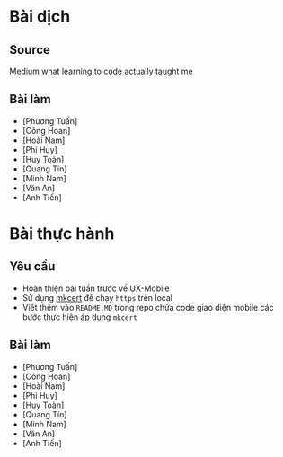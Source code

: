 # Bài dịch

## Source 

[Medium](https://medium.freecodecamp.org/what-learning-to-code-actually-taught-me-a11fd850af0a) what learning to code actually taught me

## Bài làm

- [Phương Tuấn]
- [Công Hoan]
- [Hoài Nam]
- [Phi Huy]
- [Huy Toàn]
- [Quang Tín]
- [Minh Nam]
- [Văn An]
- [Anh Tiến]

# Bài thực hành

## Yêu cầu

- Hoàn thiện bài tuần trước về UX-Mobile
- Sử dụng [mkcert](https://github.com/FiloSottile/mkcert) để chạy `https` trên local
- Viết thêm vào `README.MD` trong repo chứa code giao diện mobile các bước thực hiện áp dụng `mkcert`

## Bài làm

- [Phương Tuấn]
- [Công Hoan]
- [Hoài Nam]
- [Phi Huy]
- [Huy Toàn]
- [Quang Tín]
- [Minh Nam]
- [Văn An]
- [Anh Tiến]